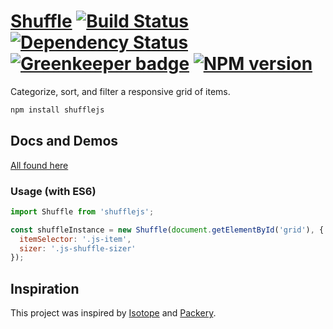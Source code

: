 # [Shuffle][homepage] [![Build Status][travis-img]][travis-url] [![Dependency Status][david-img]][david-url] [![Greenkeeper badge][greenkeeper-img]][greenkeeper-img] [![NPM version][npm-img]][npm-url]

Categorize, sort, and filter a responsive grid of items.

```bash
npm install shufflejs
```

## Docs and Demos
[All found here][homepage]

### Usage (with ES6)

```js
import Shuffle from 'shufflejs';

const shuffleInstance = new Shuffle(document.getElementById('grid'), {
  itemSelector: '.js-item',
  sizer: '.js-shuffle-sizer'
});
```

## Inspiration
This project was inspired by [Isotope](http://isotope.metafizzy.co/) and [Packery](http://packery.metafizzy.co/).

[homepage]: https://vestride.github.io/Shuffle/
[travis-url]: https://travis-ci.org/Vestride/Shuffle
[travis-img]: https://travis-ci.org/Vestride/Shuffle.svg?branch=master
[travis-img]: https://img.shields.io/travis/Vestride/Shuffle.svg
[david-url]: https://david-dm.org/Vestride/Shuffle
[david-img]: https://david-dm.org/Vestride/Shuffle.svg
[npm-url]: https://www.npmjs.com/package/shufflejs
[npm-img]: https://img.shields.io/npm/v/shufflejs.svg
[greenkeeper-url]: https://greenkeeper.io/
[greenkeeper-img]: https://badges.greenkeeper.io/Vestride/Shuffle.svg
